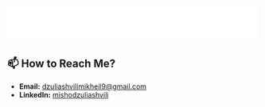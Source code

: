 <h1 align="center">
  <img src="./name.svg" alt="Misho Dzuliashvili" />
</h1>

## 📫 How to Reach Me?

- **Email:** [dzuliashvilimikheil9@gmail.com](mailto:dzuliashvilimikheil9@gmail.com)
- **LinkedIn:** [mishodzuliashvili](https://www.linkedin.com/in/mishodzuliashvili/)
